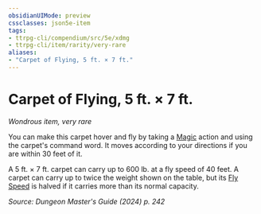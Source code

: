 ```yaml
---
obsidianUIMode: preview
cssclasses: json5e-item
tags:
- ttrpg-cli/compendium/src/5e/xdmg
- ttrpg-cli/item/rarity/very-rare
aliases: 
- "Carpet of Flying, 5 ft. × 7 ft."
---
```

# Carpet of Flying, 5 ft. × 7 ft.
*Wondrous item, very rare*  



You can make this carpet hover and fly by taking a [Magic](Misc%20Files/CLI/rules/actions.md#Magic) action and using the carpet's command word. It moves according to your directions if you are within 30 feet of it.

A 5 ft. × 7 ft. carpet can carry up to 600 lb. at a fly speed of 40 feet. A carpet can carry up to twice the weight shown on the table, but its [Fly Speed](Misc%20Files/CLI/rules/variant-rules/fly-speed-xphb.md) is halved if it carries more than its normal capacity.

*Source: Dungeon Master's Guide (2024) p. 242*